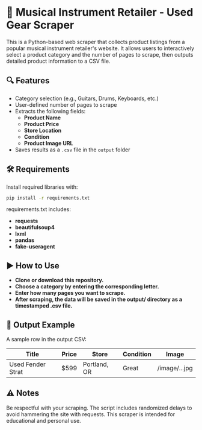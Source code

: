 # 🎸 Musical Instrument Retailer - Used Gear Scraper

This is a Python-based web scraper that collects product listings from a popular musical instrument retailer's website. It allows users to interactively select a product category and the number of pages to scrape, then outputs detailed product information to a CSV file.

## 🔍 Features

- Category selection (e.g., Guitars, Drums, Keyboards, etc.)
- User-defined number of pages to scrape
- Extracts the following fields:
  - **Product Name**
  - **Product Price**
  - **Store Location**
  - **Condition**
  - **Product Image URL**
- Saves results as a `.csv` file in the `output` folder

## 🛠️ Requirements

Install required libraries with:

```bash
pip install -r requirements.txt
```

requirements.txt includes:
  - **requests**
  - **beautifulsoup4**
  - **lxml**
  - **pandas**
  - **fake-useragent**

## ▶️ How to Use

  - **Clone or download this repository.**
  - **Choose a category by entering the corresponding letter.**
  - **Enter how many pages you want to scrape.**
  - **After scraping, the data will be saved in the output/ directory as a timestamped .csv file.**

## 📁 Output Example
A sample row in the output CSV:


|       Title       |       Price       |       Store       |     Condition     |              Image             |
|-------------------|-------------------|-------------------|-------------------|--------------------------------|
| Used Fender Strat	|       $599	      |    Portland, OR   |	      Great       |          /image/...jpg         |


## ⚠️ Notes
Be respectful with your scraping. The script includes randomized delays to avoid hammering the site with requests.
This scraper is intended for educational and personal use.